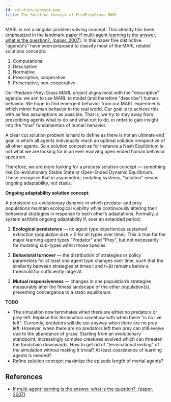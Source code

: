 ```yaml
---
id: solution-concept-ppg
title: The Solution Concept of PredPreyGrass MARL
---
```


MARL is not a singular problem solving concept. This already has been emphasized in  the landmark paper [If multi-agent learning is the answer, what is the question?. (paper, 2007)](https://people.eecs.berkeley.edu/~russell/classes/cs294/f21/papers/Shoham-2007-what-is-the-question.pdf). In this paper five distinctive "agenda's" have been proposed to classify  most of the MARL related solutions concepts:

1. Computational
2. Descriptive
3. Normative
4. Prescriptive, cooperative
5. Prescriptive, non-cooperative

Our Predator-Prey-Grass MARL project aligns most with the "descriptive" agenda: we aim to use MARL to model (and therefore "describe") human behavior. We hope to find emergent behavior from our MARL experiments which mimic human behavior in the real world. Our goal is to achieve this with as few assumptions as possible. That is, we try to stay away from prescribing agents what to do and what not to do, in order to gain insight into the "true" fundamentals of human behavior. 

A clear cut solution problem is hard to define as there is not an ultimate end goal in which all agents individually reach an optimal solution irrespective of all other agents. So a solution concept as for instance a Nash Equilibrium is not what we are looking for in an ever evolving open ended human behavior spectrum.

Therefore, we are more looking for a *process* solution concept — something like Co-evolutionary Stable State or Open-Ended Dynamic Equilibrium. These recognize that in asymmetric, mutating systems, “solution” means ongoing adaptability, not stasis. 

**Ongoing adaptability solution concept**:

A persistent co-evolutionary dynamic in which predator and prey populations maintain ecological viability while continuously altering their behavioral strategies in response to each other’s adaptations. Formally, a system exhibits ongoing adaptability if, over an extended period:

1. **Ecological persistence** — no agent type experiences sustained extinction (population size > 0 for all types over time). This is true for the major learning agent types "Predator" and "Prey", but not necessarily for mutating sub-types within those species.

2. **Behavioral turnover** — the distribution of strategies or policy parameters for at least one agent type changes over time, such that the similarity between strategies at times t and t+Δt remains below a threshold for sufficiently large Δt.

3. **Mutual responsiveness** — changes in one population’s strategies measurably alter the fitness landscape of the other population(s), preventing convergence to a static equilibrium.

**TODO**
- The simulation now terminates when there are either no predators or prey left. Replace this termination somehow with when there "is no live left". Currently, predators will die out anyway when there are no prey left. However, when there are no predators left then prey can still evolve due to the abundance of grass. Starting from an evolutionary standpoint, increasingly complex creatures evolved which can threaten the foodchain downwards. How to get rid of "terminational ending" of the simulation without making it trivial? At least coexistence of learning agents is needed?
- Refine solution concept: maximize the episode length of mortal agents?


## References

- [If multi-agent learning is the answer, what is the question?. (paper, 2007)](https://people.eecs.berkeley.edu/~russell/classes/cs294/f21/papers/Shoham-2007-what-is-the-question.pdf)
